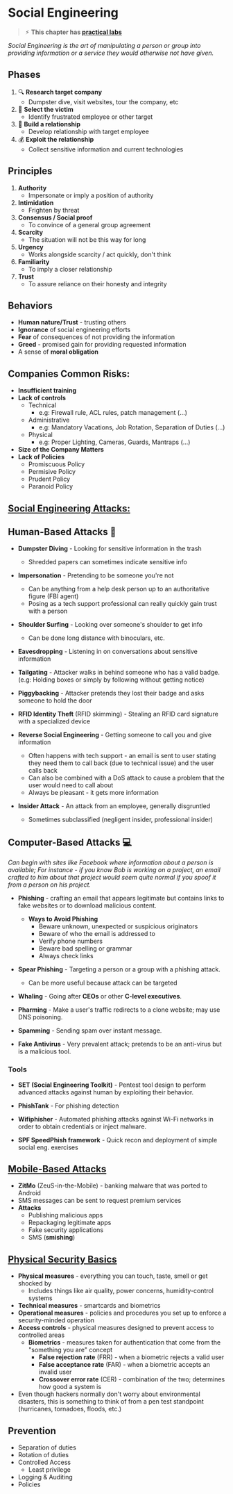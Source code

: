 # Social Engineering

> ⚡︎ **This chapter has [practical labs](https://github.com/Samsar4/Ethical-Hacking-Labs/tree/master/8-Social-Engineering)**

*Social Engineering is the art of manipulating a person or group into providing information or a service they would otherwise not have given.*

## Phases
1. 🔍 **Research target company** 
    - Dumpster dive, visit websites, tour the company, etc
2. 🎯 **Select the victim** 
    - Identify frustrated employee or other target
3. 💬 **Build a relationship** 
    - Develop relationship with target employee
4. 💰 **Exploit the relationship** 
    - Collect sensitive information and current technologies

## Principles
1. **Authority**
	* Impersonate or imply a position of authority
2. **Intimidation**
	* Frighten by threat
3. **Consensus / Social proof**
	* To convince of a general group agreement
4. **Scarcity**
	* The situation will not be this way for long
5. **Urgency**
	* Works alongside scarcity / act quickly, don't think
6. **Familiarity**
	* To imply a closer relationship
7. **Trust**
	* To assure reliance on their honesty and integrity

## **Behaviors**
  - **Human nature/Trust** - trusting others
  - **Ignorance** of social engineering efforts
  - **Fear** of consequences of not providing the information
  - **Greed** - promised gain for providing requested information
  - A sense of **moral obligation**

## **Companies Common Risks:**
- **Insufficient training**
- **Lack of controls**
    - Technical
        - e.g: Firewall rule, ACL rules, patch management (...)
    - Administrative
        - e.g: Mandatory Vacations, Job Rotation, Separation of Duties (...)
    - Physical
        - e.g: Proper Lighting, Cameras, Guards, Mantraps (...)
- **Size of the Company Matters**
- **Lack of Policies**
    - Promiscuous Policy
    - Permisive Policy
    - Prudent Policy
    - Paranoid Policy

## <u>Social Engineering Attacks:</u>

## Human-Based Attacks 👥

- **Dumpster Diving** - Looking for sensitive information in the trash
  - Shredded papers can sometimes indicate sensitive info

- **Impersonation** - Pretending to be someone you're not
  - Can be anything from a help desk person up to an authoritative figure (FBI agent)
  - Posing as a tech support professional can really quickly gain trust with a person

- **Shoulder Surfing** - Looking over someone's shoulder to get info
  - Can be done long distance with binoculars, etc.

- **Eavesdropping** - Listening in on conversations about sensitive information

- **Tailgating** - Attacker walks in behind someone who has a valid badge. (e.g: Holding boxes or simply by following without getting notice)

- **Piggybacking** - Attacker pretends they lost their badge and asks someone to hold the door

- **RFID Identity Theft** (RFID skimming) - Stealing an RFID card signature with a specialized device

- **Reverse Social Engineering** - Getting someone to call you and give information
  - Often happens with tech support - an email is sent to user stating they need them to call back (due to technical issue) and the user calls back
  - Can also be combined with a DoS attack to cause a problem that the user would need to call about
  - Always be pleasant - it gets more information

- **Insider Attack** - An attack from an employee, generally disgruntled
  - Sometimes subclassified (negligent insider, professional insider)

## Computer-Based Attacks 💻
*Can begin with sites like Facebook where information about a person is available; For instance - if you know Bob is working on a project, an email crafted to him about that project would seem quite normal if you spoof it from a person on his project.*

- **Phishing** - crafting an email that appears legitimate but contains links to fake websites or to download malicious content.

  - **Ways to Avoid Phishing**
    - Beware unknown, unexpected or suspicious originators
    - Beware of who the email is addressed to
    - Verify phone numbers
    - Beware bad spelling or grammar
    - Always check links

- **Spear Phishing** - Targeting a person or a group with a phishing attack.
  - Can be more useful because attack can be targeted

- **Whaling** - Going after **CEOs** or other **C-level executives**.

- **Pharming** - Make a user's traffic redirects to a clone website; may use DNS poisoning.

- **Spamming** - Sending spam over instant message.

- **Fake Antivirus** - Very prevalent attack; pretends to be an anti-virus but is a malicious tool.

### **Tools**
- **SET (Social Engineering Toolkit)** - Pentest tool design to perform advanced attacks against human by exploiting their behavior.

- **PhishTank** -  For phishing detection

- **Wifiphisher** - Automated phishing attacks against Wi-Fi networks in order to obtain credentials or inject malware.

- **SPF SpeedPhish framework** - Quick recon and deployment of simple social eng. exercises

## <u>Mobile-Based Attacks</u>

- **ZitMo** (ZeuS-in-the-Mobile) - banking malware that was ported to Android
- SMS messages can be sent to request premium services
- **Attacks**
  - Publishing malicious apps
  - Repackaging legitimate apps
  - Fake security applications
  - SMS (**smishing**)

## <u>Physical Security Basics</u>

- **Physical measures** - everything you can touch, taste, smell or get shocked by
  - Includes things like air quality, power concerns, humidity-control systems
- **Technical measures** - smartcards and biometrics
- **Operational measures** - policies and procedures you set up to enforce a security-minded operation
- **Access controls** - physical measures designed to prevent access to controlled areas
  - **Biometrics** - measures taken for authentication that come from the "something you are" concept
    - **False rejection rate** (FRR) - when a biometric rejects a valid user
    - **False acceptance rate** (FAR) - when a biometric accepts an invalid user
    - **Crossover error rate** (CER) - combination of the two; determines how good a system is
- Even though hackers normally don't worry about environmental disasters, this is something to think of from a pen test standpoint (hurricanes, tornadoes, floods, etc.)

## Prevention
- Separation of duties
- Rotation of duties
- Controlled Access
    - Least privilege
- Logging & Auditing
- Policies 


